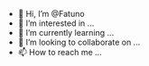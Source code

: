 - 👋 Hi, I’m @Fatuno
- 👀 I’m interested in ...
- 🌱 I’m currently learning ...
- 💞️ I’m looking to collaborate on ...
- 📫 How to reach me ...

<!---
Fatuno/Fatuno is a ✨ special ✨ repository because its `README.md` (this file) appears on your GitHub profile.
You can click the Preview link to take a look at your changes.
--->
